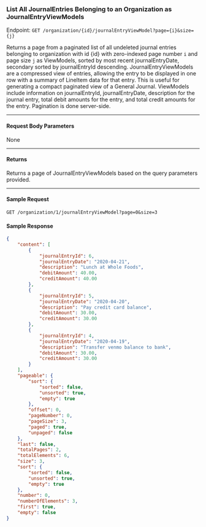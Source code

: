 ### List All JournalEntries Belonging to an Organization as JournalEntryViewModels
Endpoint: `GET /organization/{id}/journalEntryViewModel?page={i}&size={j}`

Returns a page from a paginated list of all undeleted journal entries belonging to organization with id {id} with zero-indexed page number  `i` and page size `j` as ViewModels, sorted by most recent journalEntryDate, secondary sorted by journalEntryId descending. JournalEntryViewModels are a compressed view of entries, allowing the entry to be displayed in one row with a summary of LineItem data for that entry. This is useful for generating a compact paginated view of a General Journal. ViewModels include information on journalEntryId, journalEntryDate, description for the journal entry, total debit amounts for the entry, and total credit amounts for the entry. Pagination is done server-side.
___

#### Request Body Parameters
None
___
#### Returns
Returns a page of JournalEntryViewModels based on the query parameters provided.
___

#### Sample Request
`GET /organization/1/journalEntryViewModel?page=0&size=3`
<br />

#### Sample Response
```json 
{
    "content": [
        {
            "journalEntryId": 6,
            "journalEntryDate": "2020-04-21",
            "description": "Lunch at Whole Foods",
            "debitAmount": 40.00,
            "creditAmount": 40.00
        },
        {
            "journalEntryId": 5,
            "journalEntryDate": "2020-04-20",
            "description": "Pay credit card balance",
            "debitAmount": 30.00,
            "creditAmount": 30.00
        },
        {
            "journalEntryId": 4,
            "journalEntryDate": "2020-04-19",
            "description": "Transfer venmo balance to bank",
            "debitAmount": 30.00,
            "creditAmount": 30.00
        }
    ],
    "pageable": {
        "sort": {
            "sorted": false,
            "unsorted": true,
            "empty": true
        },
        "offset": 0,
        "pageNumber": 0,
        "pageSize": 3,
        "paged": true,
        "unpaged": false
    },
    "last": false,
    "totalPages": 2,
    "totalElements": 6,
    "size": 3,
    "sort": {
        "sorted": false,
        "unsorted": true,
        "empty": true
    },
    "number": 0,
    "numberOfElements": 3,
    "first": true,
    "empty": false
}
```

